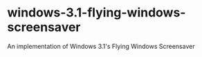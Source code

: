 # windows-3.1-flying-windows-screensaver
An implementation of Windows 3.1's Flying Windows Screensaver
